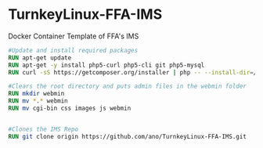 # TurnkeyLinux-FFA-IMS
Docker Container Template of FFA's IMS
```Dockerfile
#Update and install required packages
RUN apt-get update
RUN apt-get -y install php5-curl php5-cli git php5-mysql
RUN curl -sS https://getcomposer.org/installer | php -- --install-dir=/usr/local/bin --filename=composer 

#Clears the root directory and puts admin files in the webmin folder
RUN mkdir webmin
RUN mv *.* webmin
RUN mv cgi-bin css images js webmin


#Clones the IMS Repo
RUN git clone origin https://github.com/ano/TurnkeyLinux-FFA-IMS.git
```
